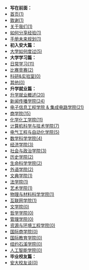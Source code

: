 - **写在前面：**
- [首页(1)](https://ahuer-leaplap.github.io/Impart-Inherit/)
- [致谢(1)](Preface/zhixie.md)
- [关于我们(1)](Preface/about.md)
- [如何分享经验(1)](Preface/fenxiang.md)
- [手册未来规划(1)](Preface/future.md)
- **初入安大篇：**
- [大学如何度过(5)](Golden-years/README.md)
- **大学学习篇：**
- [日常学习(11)](大学学习/日常学习/README.md)
- [比赛竞赛(2)](大学学习/比赛/README.md)
- [科研&实验室(0)](大学学习/科研/README.md)
- [其他(0)](大学学习/其他/README.md)
- **升学就业篇：**
- [升学就业概述(20)](升学就业/升学就业概述/README.md)
- [新闻传播学院(24)](升学就业/新闻传播学院/README.md)
- [电子信息工程学院 & 集成电路学院(21)](升学就业/电子信息工程学院/README.md)
- [商学院(15)](升学就业/商学院/README.md)
- [化学化工学院(11)](升学就业/化学化工学院/README.md)
- [计算机科学与技术学院(7)](升学就业/计算机科学与技术学院/README.md)
- [电气工程与自动化学院(5)](升学就业/电气工程与自动化学院/README.md)
- [数学科学学院(4)](升学就业/数学科学学院/README.md)
- [经济学院(3)](升学就业/经济学院/README.md)
- [社会与政治学院(3)](升学就业/社会与政治学院/README.md)
- [历史学院(2)](升学就业/历史学院/README.md)
- [生命科学学院(2)](升学就业/生命科学学院/README.md)
- [外语学院(2)](升学就业/外语学院/README.md)
- [文典学院(1)](升学就业/文典学院/README.md)
- [法学院(1)](升学就业/法学院/README.md)
- [艺术学院(1)](升学就业/艺术学院/README.md)
- [物理与材料科学学院(1)](升学就业/物理与材料科学学院/README.md)
- [互联网学院(1)](升学就业/互联网学院/README.md)
- [文学院(0)](升学就业/文学院/README.md)
- [哲学学院(0)](升学就业/哲学学院/README.md)
- [管理学院(0)](升学就业/管理学院/README.md)
- [资源与环境工程学院(0)](升学就业/资源与环境工程学院/README.md)
- [国际商学院(0)](升学就业/国际商学院/README.md)
- [国际教育学院(0)](升学就业/国际教育学院/README.md)
- [纽约石溪学院(0)](升学就业/纽约石溪学院/README.md)
- [人工智能学院(0)](升学就业/人工智能学院/README.md)
- **毕业校友篇：**
- [安大校友谈(0)](安大校友谈/README.md)

⠀⠀

⠀⠀

